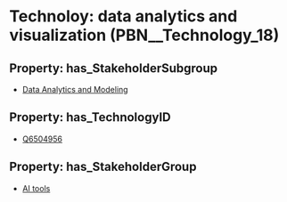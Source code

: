 # Technoloy: __data analytics and visualization__ (PBN__Technology_18)

## Property: has_StakeholderSubgroup

* [Data Analytics and Modeling](PBN__TechSubgroup_2)

## Property: has_TechnologyID

* [Q6504956](Q6504956)

## Property: has_StakeholderGroup

* [AI tools](PBN__TechGroup_0)

